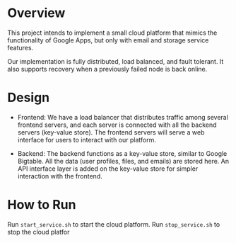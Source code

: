 # Overview
This project intends to implement a small cloud platform that mimics the functionality of Google Apps, but only with email and storage service features. 

Our implementation is fully distributed, load balanced, and fault tolerant. It also supports recovery when a previously failed node is back online.

# Design
- Frontend: We have a load balancer that distributes traffic among several frontend servers, and each server is connected with all the backend servers (key-value store). The frontend servers will serve a web interface for users to interact with our platform.

- Backend: The backend functions as a key-value store, similar to Google Bigtable. All the data (user profiles, files, and emails) are stored here. An API interface layer is added on the key-value store for simpler interaction with the frontend. 

# How to Run
Run `start_service.sh` to start the cloud platform.
Run `stop_service.sh` to stop the cloud platfor
